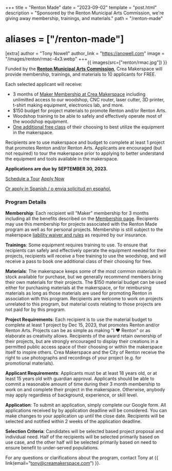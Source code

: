 +++
title = "Renton Made"
date = "2023-09-02"
template = "post.html"
description = "Sponsored by the Renton Municipal Arts Commission, we're giving away membership, trainings, and materials."
path = "/renton-made"
# aliases = ["/renton-made"]

[extra]
author = "Tony Nowell"
author_link = "https://anowell.com"
image = "/images/renton/rmac-4x3.webp"
+++


<div class="is-size-4">

<div class="container" style="max-width:300px; margin-top: -20px; float:right;">
{{ images(src=["renton/rmac.jpg"]) }}
</div>

Funded by the [**Renton Municipal Arts Commission**](https://www.rentonwa.gov/city_hall/mayor/boards__commissions__committees/renton_municipal_arts_commission), Crea Makerspace will provide membership, trainings, and materials to 10 applicants for FREE. 

Each selected applicant will receive:

- 3 months of [Maker Membership at Crea Makerspace](/join) including unlimitted access to our woodshop, CNC router, laser cutter, 3D printer, t-shirt making equipment, electronics lab, and more.
- $150 budget for project materials to promote Renton and/or Renton Arts.
- Woodshop training to be able to safely and effectively operate most of the woodshop equipment.
- [One additional free class](https://bookwhen.com/creamakerspace) of their choosing to best utilize the equipment in the makerspace.

Recipients are to use makerspace and budget to complete at least 1 project that promotes Renton and/or Renton Arts. Applicants are encouraged (but not required) to tour the makerspace prior to applying to better understand the equipment and tools available in the makerspace.

**Applications are due by SEPTEMBER 30, 2023.**

</div>

<a href="https://calendly.com/creamakerspace/meet" class="button is-light is-large mt-6">Schedule a Tour</a>
<a href="https://forms.gle/BZwDrfsvGi9BZAYe6" class="button is-primary is-large mt-6">Apply Now</a>

<div class="is-size-7">

[Or apply in Spanish / o envia solicitud en español.](/es/renton-made)

</div>

### Program Details

**Membership**: Each recipient will "Maker" membership for 3 months including all the benefits described on the [Membership page](/join). Recipients may use this membership for projects associated with the Renton Made program as well as for personal projects. Membership is still subject to the makerspace [liability waiver and rules](/policies) as required by our insurance.

**Trainings**: Some equipment requires training to use. To ensure that recipients can safely and effectively operate the equipment needed for their projects, recipients will receive a free training to use the woodshop, and will receive a pass to book one additional class of their choosing for free.

**Materials**: The makerspace keeps some of the most common materials in stock available for purchase, but we generally recommend members bring their own materials for their projects. The $150 material budget can be used either for purchasing materials at the makerspace, or for reimbursing materials as long as those materials are used for promoting Renton in association with this program. Recipients are welcome to work on projects unrelated to this program, but material costs relating to those projects are not paid for by this program.

**Project Requirements**: Each recipient is to use the material budget to complete at least 1 project by Dec 15, 2023, that promotes Renton and/or Renton Arts. Projects can be as simple as making "I ❤️ Renton" or as elaborate as creativity allows. Recipients of the award retain ownership of their projects, but are strongly encouraged to display their creations in a permitted public access space of their choosing or within the makerspace itself to inspire others. Crea Makerspace and the City of Renton receive the right to use photographs and recordings of your project (e.g. for promotional materials).

**Applicant Requirements**: Applicants must be at least 18 years old, or at least 15 years old with guardian approval. Applicants should be able to commit a reasonable amount of time during their 3 month membership to work on and complete their project in the makerspace. Otherwise, anybody may apply regardless of background, experience, or skill level.

**Application**: To submit an application, simply complete our Google form. All applications received by by application deadline will be considered. You can make changes to your application up until the close date. Recipients will be selected and notified within 2 weeks of the application deadline.

**Selection Criteria**: Candidates will be selected based project proposal and individual need. Half of the recipients will be selected primarily based on use case, and the other half will be selected primarily based on need to ensure benefit to under-served populations.

For any questions or clarifications about the program, contact Tony at {{ link(email="tony@creamakerspace.com") }}.
